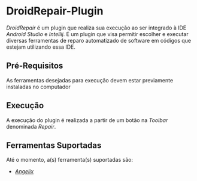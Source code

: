 # DroidRepair-Plugin

*DroidRepair* é um plugin que realiza sua execução ao ser integrado à IDE *Android Studio* e *Intellij*. É um plugin que visa permitir escolher e executar diversas ferramentas de reparo automatizado de software em códigos que estejam utilizando essa IDE.

## Pré-Requisitos

As ferramentas desejadas para execução devem estar previamente instaladas no computador

## Execução

A execução do plugin é realizada a partir de um botão na *Toolbar* denominada *Repair*.

## Ferramentas Suportadas

Até o momento, a(s) ferramenta(s) suportadas são:

 * [*Angelix*](http://angelix.io/)
